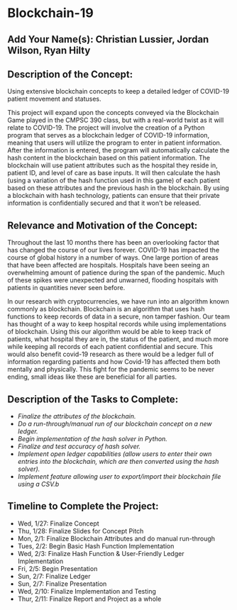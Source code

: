 # Blockchain-19

## Add Your Name(s): Christian Lussier, Jordan Wilson, Ryan Hilty

## Description of the Concept:
Using extensive blockchain concepts to keep a detailed ledger of COVID-19 patient movement and statuses.

This project will expand upon the concepts conveyed via the Blockchain Game played in the CMPSC 390 class, but with a real-world twist as it will relate to COVID-19. The project will involve the creation of a Python program that serves as a blockchain ledger of COVID-19 information, meaning that users will utilize the program to enter in patient information. After the information is entered, the program will automatically calculate the hash content in the blockchain based on this patient information. The blockchain will use patient attributes such as the hospital they reside in, patient ID, and level of care as base inputs. It will then calculate the hash (using a variation of the hash function used in this game) of each patient based on these attributes and the previous hash in the blockchain. By using a blockchain with hash technology, patients can ensure that their private information is confidentially secured and that it won't be released.

## Relevance and Motivation of the Concept:

Throughout the last 10 months there has been an overlooking factor that has changed the course of our lives forever. COVID-19 has impacted the course of global history in a number of ways. One large portion of areas that have been affected are hospitals. Hospitals have been seeing an overwhelming amount of patience during the span of the pandemic. Much of these spikes were unexpected and unwarned, flooding hospitals with patients in quantities never seen before.

In our research with cryptocurrencies, we have run into an algorithm known commonly as blockchain. Blockchain is an algorithm that uses hash functions to keep records of data in a secure, non tamper fashion. Our team has thought of a way to keep hospital records while using implementations of blockchain. Using this our algorithm would be able to keep track of patients, what hospital they are in, the status of the patient, and much more while keeping all records of each patient confidential and secure. This would also benefit covid-19 research as there would be a ledger full of information regarding patients and how Covid-19 has affected them both mentally and physically. This fight for the pandemic seems to be never ending, small ideas like these are beneficial for all parties.

## Description of the Tasks to Complete:

- *Finalize the attributes of the blockchain.*
- *Do a run-through/manual run of our blockchain concept on a new ledger.*
- *Begin implementation of the hash solver in Python.*
- *Finalize and test accuracy of hash solver.*
- *Implement open ledger capabilities (allow users to enter their own entries into the blockchain, which are then converted using the hash solver).*
- *Implement feature allowing user to export/import their blockchain file using a CSV.b*

## Timeline to Complete the Project:

- Wed, 1/27: Finalize Concept
- Thu, 1/28: Finalize Slides for Concept Pitch
- Mon, 2/1: Finalize Blockchain Attributes and do manual run-through
- Tues, 2/2: Begin Basic Hash Function Implementation
- Wed, 2/3: Finalize Hash Function & User-Friendly Ledger Implementation
- Fri, 2/5: Begin Presentation
- Sun, 2/7: Finalize Ledger
- Sun, 2/7: Finalize Presentation
- Wed, 2/10: Finalize Implementation and Testing
- Thur, 2/11: Finalize Report and Project as a whole
